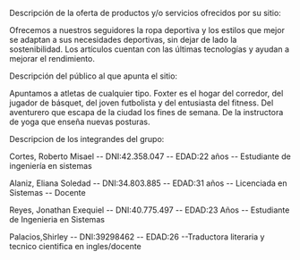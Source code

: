 Descripción de la oferta de productos y/o servicios ofrecidos por su sitio:

Ofrecemos a nuestros seguidores la ropa deportiva y los estilos que mejor se adaptan a sus necesidades deportivas, sin dejar de lado la sostenibilidad. Los artículos cuentan con las últimas tecnologías y  ayudan a mejorar el rendimiento.

Descripción del público al que apunta el sitio:

Apuntamos a atletas de cualquier tipo. Foxter es el hogar del corredor, del jugador de básquet, del joven futbolista y del entusiasta del fitness. Del aventurero que escapa de la ciudad los fines de semana. De la instructora de yoga que enseña nuevas posturas.


Descripcion de los integrandes del grupo:

Cortes, Roberto Misael -- DNI:42.358.047 -- EDAD:22 años -- Estudiante de ingeniería en sistemas

Alaniz, Eliana Soledad -- DNI:34.803.885 -- EDAD:31 años -- Licenciada en Sistemas -- Docente

Reyes, Jonathan Exequiel -- DNI:40.775.497 -- EDAD:23 Años -- Estudiante de Ingenieria en Sistemas

Palacios,Shirley -- DNI:39298462 -- EDAD:26 --Traductora literaria y tecnico cientifica en ingles/docente

